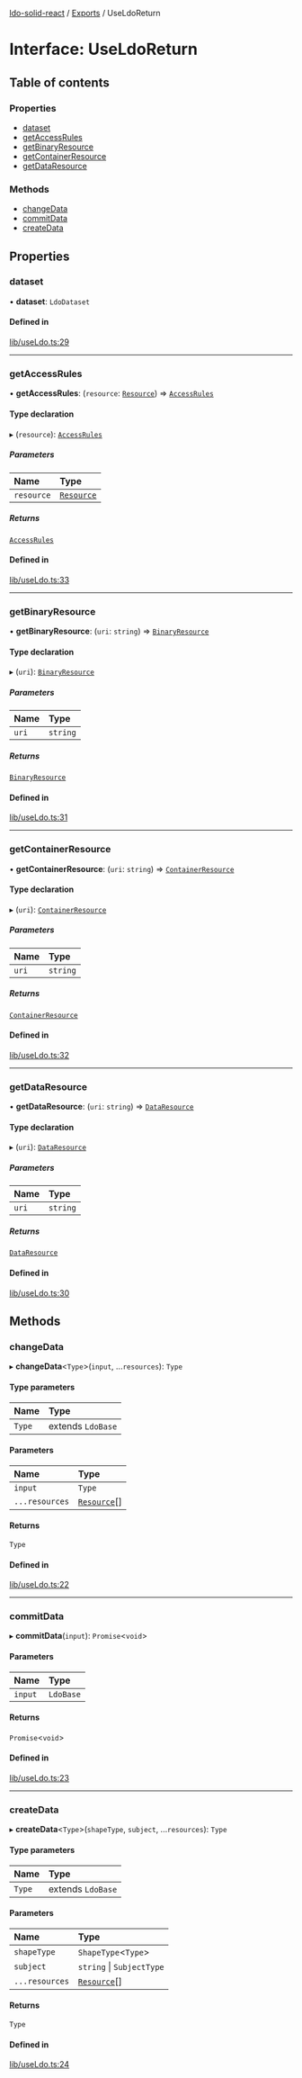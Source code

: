 [ldo-solid-react](../README.md) / [Exports](../modules.md) / UseLdoReturn

# Interface: UseLdoReturn

## Table of contents

### Properties

- [dataset](UseLdoReturn.md#dataset)
- [getAccessRules](UseLdoReturn.md#getaccessrules)
- [getBinaryResource](UseLdoReturn.md#getbinaryresource)
- [getContainerResource](UseLdoReturn.md#getcontainerresource)
- [getDataResource](UseLdoReturn.md#getdataresource)

### Methods

- [changeData](UseLdoReturn.md#changedata)
- [commitData](UseLdoReturn.md#commitdata)
- [createData](UseLdoReturn.md#createdata)

## Properties

### dataset

• **dataset**: `LdoDataset`

#### Defined in

[lib/useLdo.ts:29](https://github.com/o-development/ldo-solid-react/blob/04d2e11/lib/useLdo.ts#L29)

___

### getAccessRules

• **getAccessRules**: (`resource`: [`Resource`](../classes/Resource.md)) => [`AccessRules`](../classes/AccessRules.md)

#### Type declaration

▸ (`resource`): [`AccessRules`](../classes/AccessRules.md)

##### Parameters

| Name | Type |
| :------ | :------ |
| `resource` | [`Resource`](../classes/Resource.md) |

##### Returns

[`AccessRules`](../classes/AccessRules.md)

#### Defined in

[lib/useLdo.ts:33](https://github.com/o-development/ldo-solid-react/blob/04d2e11/lib/useLdo.ts#L33)

___

### getBinaryResource

• **getBinaryResource**: (`uri`: `string`) => [`BinaryResource`](../classes/BinaryResource.md)

#### Type declaration

▸ (`uri`): [`BinaryResource`](../classes/BinaryResource.md)

##### Parameters

| Name | Type |
| :------ | :------ |
| `uri` | `string` |

##### Returns

[`BinaryResource`](../classes/BinaryResource.md)

#### Defined in

[lib/useLdo.ts:31](https://github.com/o-development/ldo-solid-react/blob/04d2e11/lib/useLdo.ts#L31)

___

### getContainerResource

• **getContainerResource**: (`uri`: `string`) => [`ContainerResource`](../classes/ContainerResource.md)

#### Type declaration

▸ (`uri`): [`ContainerResource`](../classes/ContainerResource.md)

##### Parameters

| Name | Type |
| :------ | :------ |
| `uri` | `string` |

##### Returns

[`ContainerResource`](../classes/ContainerResource.md)

#### Defined in

[lib/useLdo.ts:32](https://github.com/o-development/ldo-solid-react/blob/04d2e11/lib/useLdo.ts#L32)

___

### getDataResource

• **getDataResource**: (`uri`: `string`) => [`DataResource`](../classes/DataResource.md)

#### Type declaration

▸ (`uri`): [`DataResource`](../classes/DataResource.md)

##### Parameters

| Name | Type |
| :------ | :------ |
| `uri` | `string` |

##### Returns

[`DataResource`](../classes/DataResource.md)

#### Defined in

[lib/useLdo.ts:30](https://github.com/o-development/ldo-solid-react/blob/04d2e11/lib/useLdo.ts#L30)

## Methods

### changeData

▸ **changeData**<`Type`\>(`input`, ...`resources`): `Type`

#### Type parameters

| Name | Type |
| :------ | :------ |
| `Type` | extends `LdoBase` |

#### Parameters

| Name | Type |
| :------ | :------ |
| `input` | `Type` |
| `...resources` | [`Resource`](../classes/Resource.md)[] |

#### Returns

`Type`

#### Defined in

[lib/useLdo.ts:22](https://github.com/o-development/ldo-solid-react/blob/04d2e11/lib/useLdo.ts#L22)

___

### commitData

▸ **commitData**(`input`): `Promise`<`void`\>

#### Parameters

| Name | Type |
| :------ | :------ |
| `input` | `LdoBase` |

#### Returns

`Promise`<`void`\>

#### Defined in

[lib/useLdo.ts:23](https://github.com/o-development/ldo-solid-react/blob/04d2e11/lib/useLdo.ts#L23)

___

### createData

▸ **createData**<`Type`\>(`shapeType`, `subject`, ...`resources`): `Type`

#### Type parameters

| Name | Type |
| :------ | :------ |
| `Type` | extends `LdoBase` |

#### Parameters

| Name | Type |
| :------ | :------ |
| `shapeType` | `ShapeType`<`Type`\> |
| `subject` | `string` \| `SubjectType` |
| `...resources` | [`Resource`](../classes/Resource.md)[] |

#### Returns

`Type`

#### Defined in

[lib/useLdo.ts:24](https://github.com/o-development/ldo-solid-react/blob/04d2e11/lib/useLdo.ts#L24)
